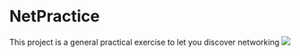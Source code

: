 # NetPractice
This project is a general practical exercise to let you discover networking
![](https://scontent.fcmn1-2.fna.fbcdn.net/v/t1.6435-9/43828267_986243031577824_3567249795670081536_n.jpg?_nc_cat=100&ccb=1-7&_nc_sid=730e14&_nc_ohc=lSFDz3t6Q3oAX9SJCdi&_nc_ht=scontent.fcmn1-2.fna&oh=00_AfAuoEpkrsnXCy42JrrUzAc6tCcUm4jfWKrs5bWuxpZoNw&oe=63EE863D)
